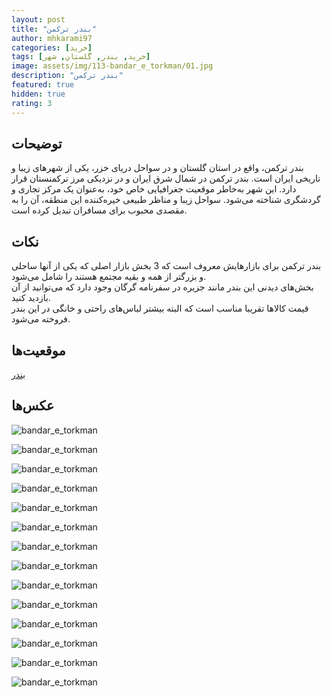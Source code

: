 ```yaml
---
layout: post
title: "بندر ترکمن"
author: mhkarami97
categories: [خرید]
tags: [خرید, بندر, گلستان, شهر]
image: assets/img/113-bandar_e_torkman/01.jpg
description: "بندر ترکمن"
featured: true
hidden: true
rating: 3
---
```


## توضیحات
بندر ترکمن، واقع در استان گلستان و در سواحل دریای خزر، یکی از شهرهای زیبا و تاریخی ایران است. بندر ترکمن در شمال شرق ایران و در نزدیکی مرز ترکمنستان قرار دارد. این شهر به‌خاطر موقعیت جغرافیایی خاص خود، به‌عنوان یک مرکز تجاری و گردشگری شناخته می‌شود. سواحل زیبا و مناظر طبیعی خیره‌کننده این منطقه، آن را به مقصدی محبوب برای مسافران تبدیل کرده است.  

## نکات
بندر ترکمن برای بازارهایش معروف است که 3 بخش بازار اصلی که یکی از آنها ساحلی و بزرگتر از همه و بقیه مجتمع هستند را شامل می‌شود.  
بخش‌های دیدنی این بندر مانند جزیره در سفرنامه گرگان وجود دارد که می‌توانید از آن بازدید کنید.  
قیمت کالاها تقریبا مناسب است که البته بیشتر لباس‌های راحتی و خانگی در این بندر فروخته می‌شود.  

## موقعیت‌ها
[بندر](https://www.google.com/maps/place/Bandar-e+Torkman,+Golestan+Province,+Iran/@36.9029513,54.034497,13z/data=!3m1!4b1!4m6!3m5!1s0x3f84a06919eec929:0x35f889cfa5b50563!8m2!3d36.8929191!4d54.069943!16zL20vMDYxOG1z?entry=ttu&g_ep=EgoyMDI1MDMyNS4xIKXMDSoASAFQAw%3D%3D)  

## عکس‌ها

![bandar_e_torkman](/assets/img/113-bandar_e_torkman/01.jpg)  
  
![bandar_e_torkman](/assets/img/113-bandar_e_torkman/02.jpg)  
  
![bandar_e_torkman](/assets/img/113-bandar_e_torkman/03.jpg)  
  
![bandar_e_torkman](/assets/img/113-bandar_e_torkman/04.jpg)  
  
![bandar_e_torkman](/assets/img/113-bandar_e_torkman/05.jpg)  
  
![bandar_e_torkman](/assets/img/113-bandar_e_torkman/06.jpg)  
  
![bandar_e_torkman](/assets/img/113-bandar_e_torkman/07.jpg)  
  
![bandar_e_torkman](/assets/img/113-bandar_e_torkman/08.jpg)  
  
![bandar_e_torkman](/assets/img/113-bandar_e_torkman/09.jpg)  
  
![bandar_e_torkman](/assets/img/113-bandar_e_torkman/10.jpg)  
  
![bandar_e_torkman](/assets/img/113-bandar_e_torkman/11.jpg)  
  
![bandar_e_torkman](/assets/img/113-bandar_e_torkman/12.jpg)  
  
![bandar_e_torkman](/assets/img/113-bandar_e_torkman/13.jpg)  
  
![bandar_e_torkman](/assets/img/113-bandar_e_torkman/14.jpg)  